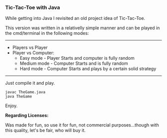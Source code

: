 ### Tic-Tac-Toe with Java

While getting into Java I revisited an old project idea of Tic-Tac-Toe.

This version was written in a relativelly simple manner and can be played in the cmd/terminal in the following modes:

----
* Players vs Player
* Player vs Computer:
  - Easy mode - Player Starts and computer is fully random
  - Medium mode - Computer Starts and is fully random
  - Hard mode - Computer Starts and plays by a certain solid strategy
----

Just compile it and play.
```
javac TheGame.java
java TheGame
```

Enjoy.

__Regarding Licenses:__

Was made for fun, so use it for fun, not commercial purposes...though with this quality, let's be fair, who will buy it.
